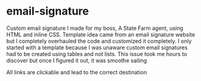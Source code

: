 # email-signature


Custom email signature I made for my boss, A State Farm agent, using HTML and inline CSS. Template idea came from an email signature website but I completely overhauled the code and customized it completely. I only started with a template because I was unaware custom email signatures had to be created using tables and not lists. This issue took me hours to discover but once I figured it out, it was smoothe sailing

All links are clickable and lead to the correct destination

